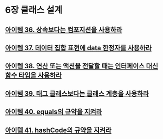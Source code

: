 # 6장 클래스 설계

## [아이템 36. 상속보다는 컴포지션을 사용하라](./items/아이템%2036.%20상속보다는%20컴포지션을%20사용하라.md)
## [아이템 37. 데이터 집합 표현에 data 한정자를 사용하라](./items/아이템%2037.%20데이터%20집합%20표현에%20data%20한정자를%20사용하라.md)
## [아이템 38. 연산 또는 액션을 전달할 때는 인터페이스 대신 함수 타입을 사용하라](./items/아이템%2038.%20연산%20또는%20액션을%20전달할%20때는%20인터페이스%20대신%20함수%20타입을%20사용하라.md)
## [아이템 39. 태그 클래스보다는 클래스 계층을 사용하라](./items/아이템%2039.%20태그%20클래스보다는%20클래스%20계층을%20사용하라.md)
## [아이템 40. equals의 규약을 지켜라](./items/아이템%2040.%20equals의%20규약을%20지켜라.md)
## [아이템 41. hashCode의 규약을 지켜라](./items/아이템%2041.%20hashCode의%20규약을%20지켜라.md)